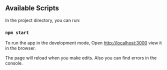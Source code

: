 ## Available Scripts

In the project directory, you can run:

### `npm start`

To run the app in the development mode,
Open [http://localhost:3000](http://localhost:3000) 
view it in the browser.

The page will reload when you make edits.
Also you can find errors in the console.